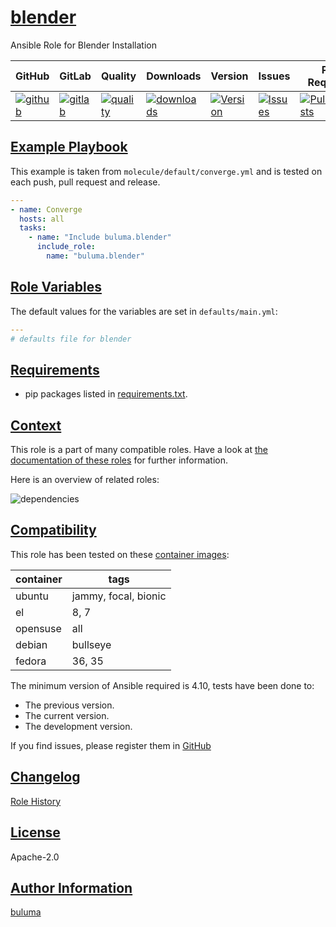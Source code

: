# [blender](#blender)

Ansible Role for Blender Installation

|GitHub|GitLab|Quality|Downloads|Version|Issues|Pull Requests|
|------|------|-------|---------|-------|------|-------------|
|[![github](https://github.com/buluma/ansible-role-blender/workflows/Ansible%20Molecule/badge.svg)](https://github.com/buluma/ansible-role-blender/actions)|[![gitlab](https://gitlab.com/buluma/ansible-role-blender/badges/master/pipeline.svg)](https://gitlab.com/buluma/ansible-role-blender)|[![quality](https://img.shields.io/ansible/quality/)](https://galaxy.ansible.com/buluma/blender)|[![downloads](https://img.shields.io/ansible/role/d/)](https://galaxy.ansible.com/buluma/blender)|[![Version](https://img.shields.io/github/release/buluma/ansible-role-blender.svg)](https://github.com/buluma/ansible-role-blender/releases/)|[![Issues](https://img.shields.io/github/issues/buluma/ansible-role-blender.svg)](https://github.com/buluma/ansible-role-blender/issues/)|[![PullRequests](https://img.shields.io/github/issues-pr-closed-raw/buluma/ansible-role-blender.svg)](https://github.com/buluma/ansible-role-blender/pulls/)|

## [Example Playbook](#example-playbook)

This example is taken from `molecule/default/converge.yml` and is tested on each push, pull request and release.
```yaml
---
- name: Converge
  hosts: all
  tasks:
    - name: "Include buluma.blender"
      include_role:
        name: "buluma.blender"
```


## [Role Variables](#role-variables)

The default values for the variables are set in `defaults/main.yml`:
```yaml
---
# defaults file for blender
```

## [Requirements](#requirements)

- pip packages listed in [requirements.txt](https://github.com/buluma/ansible-role-blender/blob/main/requirements.txt).


## [Context](#context)

This role is a part of many compatible roles. Have a look at [the documentation of these roles](https://buluma.github.io/) for further information.

Here is an overview of related roles:

![dependencies](https://raw.githubusercontent.com/buluma/ansible-role-blender/png/requirements.png "Dependencies")

## [Compatibility](#compatibility)

This role has been tested on these [container images](https://hub.docker.com/u/buluma):

|container|tags|
|---------|----|
|ubuntu|jammy, focal, bionic|
|el|8, 7|
|opensuse|all|
|debian|bullseye|
|fedora|36, 35|

The minimum version of Ansible required is 4.10, tests have been done to:

- The previous version.
- The current version.
- The development version.



If you find issues, please register them in [GitHub](https://github.com/buluma/ansible-role-blender/issues)

## [Changelog](#changelog)

[Role History](https://github.com/buluma/ansible-role-blender/blob/master/CHANGELOG.md)

## [License](#license)

Apache-2.0

## [Author Information](#author-information)

[buluma](https://buluma.github.io/)
